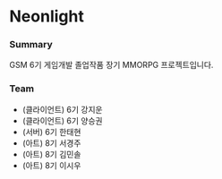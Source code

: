 # Neonlight


### Summary
GSM 6기 게임개발 졸업작품 장기 MMORPG 프로젝트입니다. <br>

### Team
- (클라이언트) 6기 강지운
- (클라이언트) 6기 양승권
- (서버) 6기 한태현
- (아트) 8기 서경주
- (아트) 8기 김민솔
- (아트) 8기 이시우
